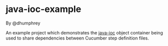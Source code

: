 # java-ioc-example

By @dhumphrey

An example project which demonstrates the [java-ioc] object container being used to share dependencies between Cucumber step definition files. 

[java-ioc]:https://git.planittesting.com/java/java-ioc